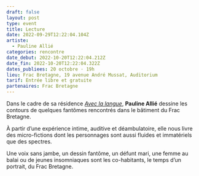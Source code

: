 ```yaml
---
draft: false
layout: post
type: event
title: Lecture
date: 2022-09-29T12:22:04.104Z
artiste:
  - Pauline Allié
categories: rencontre
date_debut: 2022-10-20T12:22:04.212Z
date_fin: 2022-10-20T12:22:04.322Z
dates_publiees: 20 octobre · 19h
lieu: Frac Bretagne, 19 avenue André Mussat, Auditorium
tarif: Entrée libre et gratuite
partenaires: Frac Bretagne
---
```

Dans le cadre de sa résidence *[Avec la langue](https://maiporennes.fr/residence/2022/06/28/avec_la_langue2.html)*, **Pauline Allié** dessine les contours de quelques fantômes rencontrés dans le bâtiment du Frac Bretagne. 

À partir d’une expérience intime, auditive et déambulatoire, elle nous livre des micro-fictions dont les personnages sont aussi fluides et immatériels que des spectres. 

Une voix sans jambe, un dessin fantôme, un défunt mari, une femme au balai ou de jeunes insomniaques sont les co-habitants, le temps d’un portrait, du Frac Bretagne.